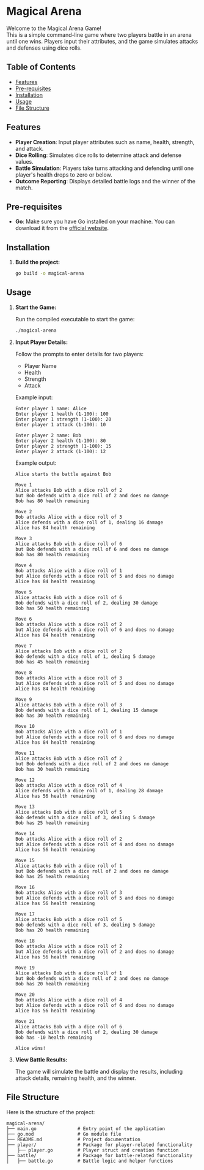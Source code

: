 # Magical Arena

Welcome to the Magical Arena Game!  
This is a simple command-line game where two players battle in an arena until one wins.
Players input their attributes, and the game simulates attacks and defenses using dice rolls.

## Table of Contents

- [Features](#features)
- [Pre-requisites](#pre-requisites)
- [Installation](#installation)
- [Usage](#usage)
- [File Structure](#file-structure)

## Features

- **Player Creation**: Input player attributes such as name, health, strength, and attack.
- **Dice Rolling**: Simulates dice rolls to determine attack and defense values.
- **Battle Simulation**: Players take turns attacking and defending until one player's health drops to zero or below.
- **Outcome Reporting**: Displays detailed battle logs and the winner of the match.

## Pre-requisites

- **Go**: Make sure you have Go installed on your machine. You can download it from the [official website](https://golang.org/dl/).

## Installation

1. **Build the project:**

    ```bash
    go build -o magical-arena
    ```

## Usage

1. **Start the Game:**

    Run the compiled executable to start the game:

    ```bash
    ./magical-arena
    ```

2. **Input Player Details:**

    Follow the prompts to enter details for two players:
    - Player Name
    - Health
    - Strength
    - Attack

    Example input:

    ```
    Enter player 1 name: Alice
    Enter player 1 health (1-100): 100
    Enter player 1 strength (1-100): 20
    Enter player 1 attack (1-100): 10

    Enter player 2 name: Bob
    Enter player 2 health (1-100): 80
    Enter player 2 strength (1-100): 15
    Enter player 2 attack (1-100): 12
    ```

    Example output:

    ```
    Alice starts the battle against Bob

    Move 1
    Alice attacks Bob with a dice roll of 2
    but Bob defends with a dice roll of 2 and does no damage
    Bob has 80 health remaining

    Move 2
    Bob attacks Alice with a dice roll of 3
    Alice defends with a dice roll of 1, dealing 16 damage
    Alice has 84 health remaining

    Move 3
    Alice attacks Bob with a dice roll of 6
    but Bob defends with a dice roll of 6 and does no damage
    Bob has 80 health remaining

    Move 4
    Bob attacks Alice with a dice roll of 1
    but Alice defends with a dice roll of 5 and does no damage
    Alice has 84 health remaining

    Move 5
    Alice attacks Bob with a dice roll of 6
    Bob defends with a dice roll of 2, dealing 30 damage
    Bob has 50 health remaining

    Move 6
    Bob attacks Alice with a dice roll of 2
    but Alice defends with a dice roll of 6 and does no damage
    Alice has 84 health remaining

    Move 7
    Alice attacks Bob with a dice roll of 2
    Bob defends with a dice roll of 1, dealing 5 damage
    Bob has 45 health remaining

    Move 8
    Bob attacks Alice with a dice roll of 3
    but Alice defends with a dice roll of 5 and does no damage
    Alice has 84 health remaining

    Move 9
    Alice attacks Bob with a dice roll of 3
    Bob defends with a dice roll of 1, dealing 15 damage
    Bob has 30 health remaining

    Move 10
    Bob attacks Alice with a dice roll of 1
    but Alice defends with a dice roll of 6 and does no damage
    Alice has 84 health remaining

    Move 11
    Alice attacks Bob with a dice roll of 2
    but Bob defends with a dice roll of 2 and does no damage
    Bob has 30 health remaining

    Move 12
    Bob attacks Alice with a dice roll of 4
    Alice defends with a dice roll of 1, dealing 28 damage
    Alice has 56 health remaining

    Move 13
    Alice attacks Bob with a dice roll of 5
    Bob defends with a dice roll of 3, dealing 5 damage
    Bob has 25 health remaining

    Move 14
    Bob attacks Alice with a dice roll of 2
    but Alice defends with a dice roll of 4 and does no damage
    Alice has 56 health remaining

    Move 15
    Alice attacks Bob with a dice roll of 1
    but Bob defends with a dice roll of 2 and does no damage
    Bob has 25 health remaining

    Move 16
    Bob attacks Alice with a dice roll of 3
    but Alice defends with a dice roll of 5 and does no damage
    Alice has 56 health remaining

    Move 17
    Alice attacks Bob with a dice roll of 5
    Bob defends with a dice roll of 3, dealing 5 damage
    Bob has 20 health remaining

    Move 18
    Bob attacks Alice with a dice roll of 2
    but Alice defends with a dice roll of 2 and does no damage
    Alice has 56 health remaining

    Move 19
    Alice attacks Bob with a dice roll of 1
    but Bob defends with a dice roll of 2 and does no damage
    Bob has 20 health remaining

    Move 20
    Bob attacks Alice with a dice roll of 4
    but Alice defends with a dice roll of 6 and does no damage
    Alice has 56 health remaining

    Move 21
    Alice attacks Bob with a dice roll of 6
    Bob defends with a dice roll of 2, dealing 30 damage
    Bob has -10 health remaining

    Alice wins!
    ```
    
3. **View Battle Results:**

    The game will simulate the battle and display the results, including attack details, remaining health, and the winner.

## File Structure

Here is the structure of the project:

```
magical-arena/
├── main.go               # Entry point of the application
├── go.mod                # Go module file
├── README.md             # Project documentation
├── player/               # Package for player-related functionality
│   ├── player.go         # Player struct and creation function
├── battle/               # Package for battle-related functionality
│   ├── battle.go         # Battle logic and helper functions
```